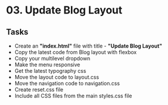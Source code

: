 # 03. Update Blog Layout

## Tasks
* Create an **"index.html"** file with title - **"Update Blog Layout"**
* Copy the latest code from Blog layout with flexbox
* Copy your multilevel dropdown
* Make the menu responsive
* Get the latest typography css
* Move the layout code to layout.css
* Move the navigation code to navigation.css
* Create reset.css file
* Include all CSS files from the main styles.css file
